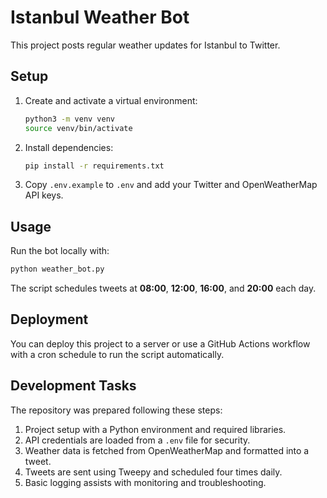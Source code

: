 # Istanbul Weather Bot

This project posts regular weather updates for Istanbul to Twitter.

## Setup

1. Create and activate a virtual environment:
   ```bash
   python3 -m venv venv
   source venv/bin/activate
   ```
2. Install dependencies:
   ```bash
   pip install -r requirements.txt
   ```
3. Copy `.env.example` to `.env` and add your Twitter and OpenWeatherMap API keys.

## Usage

Run the bot locally with:
```bash
python weather_bot.py
```
The script schedules tweets at **08:00**, **12:00**, **16:00**, and **20:00** each day.

## Deployment

You can deploy this project to a server or use a GitHub Actions workflow with a cron
schedule to run the script automatically.

## Development Tasks

The repository was prepared following these steps:
1. Project setup with a Python environment and required libraries.
2. API credentials are loaded from a `.env` file for security.
3. Weather data is fetched from OpenWeatherMap and formatted into a tweet.
4. Tweets are sent using Tweepy and scheduled four times daily.
5. Basic logging assists with monitoring and troubleshooting.
